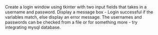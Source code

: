 Create a login window using tkinter with two input fields that takes in a username and password.
Display a message box - Login successful if the variables match, else display an error message.
The usernames and passwords can be checked from a file or for something more - try integrating mysql database.
